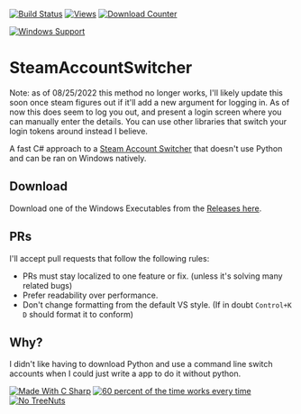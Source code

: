 [![Build Status](https://travis-ci.org/Codingale/SteamAccountSwitcher.svg?branch=master)](https://travis-ci.org/Codingale/SteamAccountSwitcher)
[![Views](https://hits.seeyoufarm.com/api/count/incr/badge.svg?url=https%3A%2F%2Fgithub.com%2FCodingale%2FSteamAccountSwitcher&count_bg=%236EDB1B&title_bg=%23555555&icon=&icon_color=%23E7E7E7&title=Views+today+%2F+Overall&edge_flat=false)](https://hits.seeyoufarm.com)
[![Download Counter](https://img.shields.io/github/downloads/Codingale/SteamAccountSwitcher/total.svg)](https://github.com/Codingale/SteamAccountSwitcher/releases)

[![Windows Support](https://img.shields.io/static/v1?label=Windows%20Support&message=7%20and%20newer&color=brightgreen&logo=windows&style=for-the-badge)](https://github.com/Codingale/SteamAccountSwitcher/releases)
# SteamAccountSwitcher

Note: as of 08/25/2022 this method no longer works, I'll likely update this soon once steam figures out if it'll add a new argument for logging in. As of now this does seem to log you out, and present a login screen where you can manually enter the details. You can use other libraries that switch your login tokens around instead I believe.

A fast C# approach to a [Steam Account Switcher](https://github.com/itsjfx/steam-account-switcher) that doesn't use Python and can be ran on Windows natively.

## Download
Download one of the Windows Executables from the [Releases here](https://github.com/Codingale/SteamAccountSwitcher/releases).

## PRs
I'll accept pull requests that follow the following rules:
- PRs must stay localized to one feature or fix. (unless it's solving many related bugs)
- Prefer readability over performance.
- Don't change formatting from the default VS style. (If in doubt `Control+K D` should format it to conform)

## Why?
I didn't like having to download Python and use a command line switch accounts when I could just write a app to do it without python.

[![Made With C Sharp](https://forthebadge.com/images/badges/made-with-c-sharp.svg)](https://forthebadge.com)  [![60 percent of the time works every time](https://forthebadge.com/images/badges/60-percent-of-the-time-works-every-time.svg)](https://forthebadge.com)
[![No TreeNuts](https://forthebadge.com/images/badges/does-not-contain-treenuts.svg)](https://forthebadge.com)

